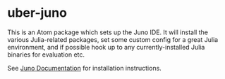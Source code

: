 # uber-juno

This is an Atom package which sets up the Juno IDE. It will install the various Julia-related packages, set some custom config for a great Julia environment, and if possible hook up to any currently-installed Julia binaries for evaluation etc.

See [Juno Documentation](http://docs.junolab.org/latest/man/installation.html) for installation instructions.
